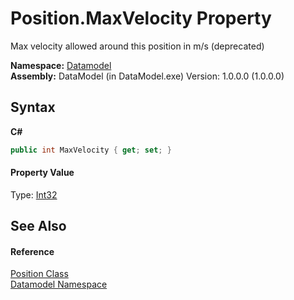 # Position.MaxVelocity Property 
 

Max velocity allowed around this position in m/s (deprecated)

**Namespace:**&nbsp;<a href="a489f29d-64b3-9193-8c03-5c66a32a78aa">Datamodel</a><br />**Assembly:**&nbsp;DataModel (in DataModel.exe) Version: 1.0.0.0 (1.0.0.0)

## Syntax

**C#**<br />
``` C#
public int MaxVelocity { get; set; }
```


#### Property Value
Type: <a href="http://msdn2.microsoft.com/en-us/library/td2s409d" target="_blank">Int32</a>

## See Also


#### Reference
<a href="ededcdcd-3dcf-e8df-8419-0febda6b6b89">Position Class</a><br /><a href="a489f29d-64b3-9193-8c03-5c66a32a78aa">Datamodel Namespace</a><br />